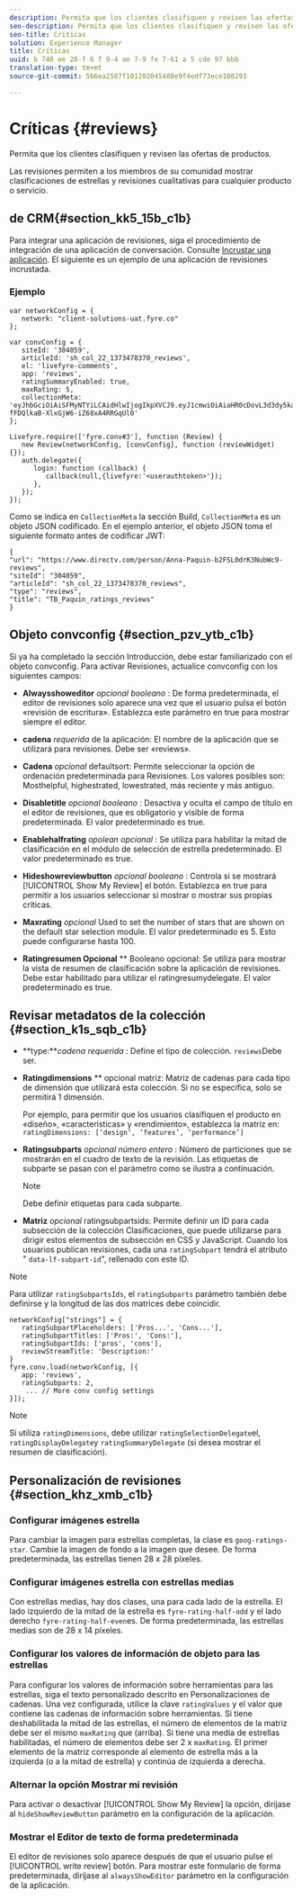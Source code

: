 ```yaml
---
description: Permita que los clientes clasifiquen y revisen las ofertas de productos.
seo-description: Permita que los clientes clasifiquen y revisen las ofertas de productos.
seo-title: Críticas
solution: Experience Manager
title: Críticas
uuid: b 740 ee 28-f 6 f 9-4 ae 7-9 fe 7-61 a 5 cde 97 bbb
translation-type: tm+mt
source-git-commit: 566ea2587f101202045488e9f4edf73ece100293

---
```



# Críticas {#reviews}

Permita que los clientes clasifiquen y revisen las ofertas de productos.

Las revisiones permiten a los miembros de su comunidad mostrar clasificaciones de estrellas y revisiones cualitativas para cualquier producto o servicio.

## de CRM{#section_kk5_15b_c1b}

Para integrar una aplicación de revisiones, siga el procedimiento de integración de una aplicación de conversación. Consulte [Incrustar una aplicación](/help/implementation/c-livefyre-identity-comp/t-using-studio-to-connect-your-social-apps-to-your-livefyre-implementation.md). El siguiente es un ejemplo de una aplicación de revisiones incrustada.

### Ejemplo

```
var networkConfig = { 
   network: "client-solutions-uat.fyre.co" 
}; 
  
var convConfig = { 
   siteId: '304059', 
   articleId: 'sh_col_22_1373478370_reviews', 
   el: 'livefyre-comments', 
   app: 'reviews', 
   ratingSummaryEnabled: true, 
   maxRating: 5, 
   collectionMeta: 'eyJhbGciOiAiSFMyNTYiLCAidHlwIjogIkpXVCJ9.eyJ1cmwiOiAiaHR0cDovL3d3dy5kaXJlY3R2LmNvbS9wZXJzb24vQW5uYS1QYXF1aW4tYjJGU0wwZHJLM051YldjOS1yZXZpZXdzIiwgInNpdGVJZCI6ICIzMDQwNTkiLCAiYXJ0aWNsZUlkIjogInNoX2NvbF8yMl8xMzczNDc4MzcwX3Jldmlld3MiLCAidHlwZSI6ICJyZXZpZXdzIiwgInRpdGxlIjogIlRCX1BhcXVpbl9yYXRpbmdzX3Jldmlld3MifQ.hes3KMwygCG-fFDQlkaB-XlxGjW6-iZ68xA4RRGqUl0' 
}; 
  
Livefyre.require(['fyre.conv#3'], function (Review) { 
   new Review(networkConfig, [convConfig], function (reviewWidget) {}); 
   auth.delegate({ 
      login: function (callback) { 
         callback(null,{livefyre:'<userauthtoken>'}); 
      }, 
   }); 
});
```

Como se indica en `CollectionMeta` la sección Build, `CollectionMeta` es un objeto JSON codificado. En el ejemplo anterior, el objeto JSON toma el siguiente formato antes de codificar JWT:

```
{ 
"url": "https://www.directv.com/person/Anna-Paquin-b2FSL0drK3NubWc9-reviews",  
"siteId": "304059",  
"articleId": "sh_col_22_1373478370_reviews",  
"type": "reviews",  
"title": "TB_Paquin_ratings_reviews" 
}
```

## Objeto convconfig {#section_pzv_ytb_c1b}

Si ya ha completado la sección Introducción, debe estar familiarizado con el objeto convconfig. Para activar Revisiones, actualice convconfig con los siguientes campos:

* **Alwaysshoweditor** *opcional booleano* : De forma predeterminada, el editor de revisiones solo aparece una vez que el usuario pulsa el botón «revisión de escritura». Establezca este parámetro en true para mostrar siempre el editor.

* **cadena** *requerida* de la aplicación: El nombre de la aplicación que se utilizará para revisiones. Debe ser «reviews».

* **Cadena** *opcional* defaultsort: Permite seleccionar la opción de ordenación predeterminada para Revisiones. Los valores posibles son: Mosthelpful, highestrated, lowestrated, más reciente y más antiguo.

* **Disabletitle** *opcional booleano* : Desactiva y oculta el campo de título en el editor de revisiones, que es obligatorio y visible de forma predeterminada. El valor predeterminado es true.

* **Enablehalfrating** *opolean opcional* : Se utiliza para habilitar la mitad de clasificación en el módulo de selección de estrella predeterminado. El valor predeterminado es true.

* **Hideshowreviewbutton** *opcional booleano* : Controla si se mostrará [!UICONTROL Show My Review] el botón. Establezca en true para permitir a los usuarios seleccionar si mostrar o mostrar sus propias críticas.

* **Maxrating** *opcional* Used to set the number of stars that are shown on the default star selection module. El valor predeterminado es 5. Esto puede configurarse hasta 100.

* **Ratingresumen Opcional** ** Booleano opcional: Se utiliza para mostrar la vista de resumen de clasificación sobre la aplicación de revisiones. Debe estar habilitado para utilizar el ratingresumydelegate. El valor predeterminado es true.

## Revisar metadatos de la colección {#section_k1s_sqb_c1b}

* **type:***cadena requerida* : Define el tipo de colección. `reviews`Debe ser.

* **Ratingdimensions** ** opcional matriz: Matriz de cadenas para cada tipo de dimensión que utilizará esta colección. Si no se especifica, solo se permitirá 1 dimensión.

   Por ejemplo, para permitir que los usuarios clasifiquen el producto en «diseño», «características» y «rendimiento», establezca la matriz en: `ratingDimensions: [‘design’, ‘features’, ‘performance’]`

* **Ratingsubparts** *opcional número entero* : Número de particiones que se mostrarán en el cuadro de texto de la revisión. Las etiquetas de subparte se pasan con el parámetro como se ilustra a continuación.

   >[!NOTE]
   >Debe definir etiquetas para cada subparte.

* **Matriz** *opcional* ratingsubpartsids: Permite definir un ID para cada subsección de la colección Clasificaciones, que puede utilizarse para dirigir estos elementos de subsección en CSS y JavaScript. Cuando los usuarios publican revisiones, cada una `ratingSubpart` tendrá el atributo " `data-lf-subpart-id`", rellenado con este ID.

>[!NOTE]
>
>Para utilizar `ratingSubpartsIds`, el `ratingSubparts` parámetro también debe definirse y la longitud de las dos matrices debe coincidir.

```
networkConfig["strings"] = { 
   ratingSubpartPlaceholders: ['Pros...', 'Cons...'], 
   ratingSubpartTitles: ['Pros:', 'Cons:'], 
   ratingSubpartIds: ['pros', 'cons'], 
   reviewStreamTitle: 'Description:' 
} 
fyre.conv.load(networkConfig, [{ 
   app: 'reviews', 
   ratingSubparts: 2, 
    ... // More conv config settings 
}]);
```

>[!NOTE]
>
>Si utiliza `ratingDimensions`, debe utilizar `ratingSelectionDelegate`el, `ratingDisplayDelegate`y `ratingSummaryDelegate` (si desea mostrar el resumen de clasificación).

## Personalización de revisiones {#section_khz_xmb_c1b}

### Configurar imágenes estrella

Para cambiar la imagen para estrellas completas, la clase es `goog-ratings-star`. Cambie la imagen de fondo a la imagen que desee. De forma predeterminada, las estrellas tienen 28 x 28 píxeles.

### Configurar imágenes estrella con estrellas medias

Con estrellas medias, hay dos clases, una para cada lado de la estrella. El lado izquierdo de la mitad de la estrella es `fyre-rating-half-odd` y el lado derecho `fyre-rating-half-even`es. De forma predeterminada, las estrellas medias son de 28 x 14 píxeles.

### Configurar los valores de información de objeto para las estrellas

Para configurar los valores de información sobre herramientas para las estrellas, siga el texto personalizado descrito en Personalizaciones de cadenas. Una vez configurada, utilice la clave `ratingValues` y el valor que contiene las cadenas de información sobre herramientas. Si tiene deshabilitada la mitad de las estrellas, el número de elementos de la matriz debe ser el mismo `maxRating` que (arriba). Si tiene una media de estrellas habilitadas, el número de elementos debe ser 2 x `maxRating`. El primer elemento de la matriz corresponde al elemento de estrella más a la izquierda (o a la mitad de estrella) y continúa de izquierda a derecha.

### Alternar la opción Mostrar mi revisión

Para activar o desactivar [!UICONTROL Show My Review] la opción, diríjase al `hideShowReviewButton` parámetro en la configuración de la aplicación.

### Mostrar el Editor de texto de forma predeterminada

El editor de revisiones solo aparece después de que el usuario pulse el [!UICONTROL write review] botón. Para mostrar este formulario de forma predeterminada, diríjase al `alwaysShowEditor` parámetro en la configuración de la aplicación.
